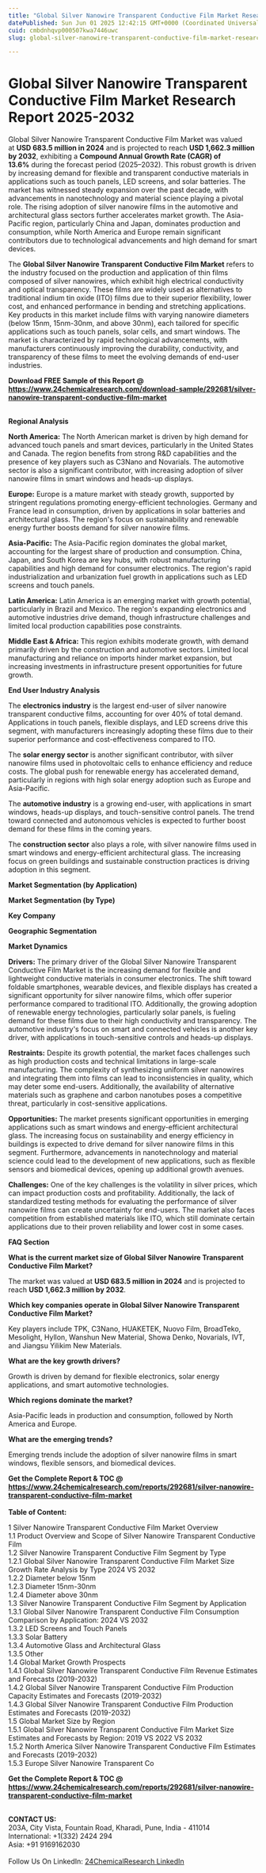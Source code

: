 ```yaml
---
title: "Global Silver Nanowire Transparent Conductive Film Market Research Report 2025-2032"
datePublished: Sun Jun 01 2025 12:42:15 GMT+0000 (Coordinated Universal Time)
cuid: cmbdnhqvp000507kwa7446uwc
slug: global-silver-nanowire-transparent-conductive-film-market-research-report-2025-2032

---
```


# Global Silver Nanowire Transparent Conductive Film Market Research Report 2025-2032

<p>Global Silver Nanowire Transparent Conductive Film Market was valued at <strong>USD 683.5 million in 2024</strong> and is projected to reach <strong>USD 1,662.3 million by 2032</strong>, exhibiting a <strong>Compound Annual Growth Rate (CAGR) of 13.6%</strong> during the forecast period (2025–2032). This robust growth is driven by increasing demand for flexible and transparent conductive materials in applications such as touch panels, LED screens, and solar batteries. The market has witnessed steady expansion over the past decade, with advancements in nanotechnology and material science playing a pivotal role. The rising adoption of silver nanowire films in the automotive and architectural glass sectors further accelerates market growth. The Asia-Pacific region, particularly China and Japan, dominates production and consumption, while North America and Europe remain significant contributors due to technological advancements and high demand for smart devices.</p><p>
</p><p>The <strong>Global Silver Nanowire Transparent Conductive Film Market</strong> refers to the industry focused on the production and application of thin films composed of silver nanowires, which exhibit high electrical conductivity and optical transparency. These films are widely used as alternatives to traditional indium tin oxide (ITO) films due to their superior flexibility, lower cost, and enhanced performance in bending and stretching applications. Key products in this market include films with varying nanowire diameters (below 15nm, 15nm-30nm, and above 30nm), each tailored for specific applications such as touch panels, solar cells, and smart windows. The market is characterized by rapid technological advancements, with manufacturers continuously improving the durability, conductivity, and transparency of these films to meet the evolving demands of end-user industries.</p><div><b>Download FREE Sample of this Report @ 
            <a href="https://www.24chemicalresearch.com/download-sample/292681/silver-nanowire-transparent-conductive-film-market">
            https://www.24chemicalresearch.com/download-sample/292681/silver-nanowire-transparent-conductive-film-market</a></b></div><br><p>
<strong>Regional Analysis</strong></p><p>
</p><p><strong>North America:</strong> The North American market is driven by high demand for advanced touch panels and smart devices, particularly in the United States and Canada. The region benefits from strong R&amp;D capabilities and the presence of key players such as C3Nano and Novarials. The automotive sector is also a significant contributor, with increasing adoption of silver nanowire films in smart windows and heads-up displays.</p><p>
</p><p><strong>Europe:</strong> Europe is a mature market with steady growth, supported by stringent regulations promoting energy-efficient technologies. Germany and France lead in consumption, driven by applications in solar batteries and architectural glass. The region's focus on sustainability and renewable energy further boosts demand for silver nanowire films.</p><p>
</p><p><strong>Asia-Pacific:</strong> The Asia-Pacific region dominates the global market, accounting for the largest share of production and consumption. China, Japan, and South Korea are key hubs, with robust manufacturing capabilities and high demand for consumer electronics. The region's rapid industrialization and urbanization fuel growth in applications such as LED screens and touch panels.</p><p>
</p><p><strong>Latin America:</strong> Latin America is an emerging market with growth potential, particularly in Brazil and Mexico. The region's expanding electronics and automotive industries drive demand, though infrastructure challenges and limited local production capabilities pose constraints.</p><p>
</p><p><strong>Middle East &amp; Africa:</strong> This region exhibits moderate growth, with demand primarily driven by the construction and automotive sectors. Limited local manufacturing and reliance on imports hinder market expansion, but increasing investments in infrastructure present opportunities for future growth.</p><p>
<strong>End User Industry Analysis</strong></p><p>
</p><p>The <strong>electronics industry</strong> is the largest end-user of silver nanowire transparent conductive films, accounting for over 40% of total demand. Applications in touch panels, flexible displays, and LED screens drive this segment, with manufacturers increasingly adopting these films due to their superior performance and cost-effectiveness compared to ITO.</p><p>
</p><p>The <strong>solar energy sector</strong> is another significant contributor, with silver nanowire films used in photovoltaic cells to enhance efficiency and reduce costs. The global push for renewable energy has accelerated demand, particularly in regions with high solar energy adoption such as Europe and Asia-Pacific.</p><p>
</p><p>The <strong>automotive industry</strong> is a growing end-user, with applications in smart windows, heads-up displays, and touch-sensitive control panels. The trend toward connected and autonomous vehicles is expected to further boost demand for these films in the coming years.</p><p>
</p><p>The <strong>construction sector</strong> also plays a role, with silver nanowire films used in smart windows and energy-efficient architectural glass. The increasing focus on green buildings and sustainable construction practices is driving adoption in this segment.</p><p>
<strong>Market Segmentation (by Application)</strong></p><p>
</p><p>
<strong>Market Segmentation (by Type)</strong></p><p>
</p><p>
<strong>Key Company</strong></p><p>
</p><p>
<strong>Geographic Segmentation</strong></p><p>
</p><p>
<strong>Market Dynamics</strong></p><p>
</p><p><strong>Drivers:</strong> The primary driver of the Global Silver Nanowire Transparent Conductive Film Market is the increasing demand for flexible and lightweight conductive materials in consumer electronics. The shift toward foldable smartphones, wearable devices, and flexible displays has created a significant opportunity for silver nanowire films, which offer superior performance compared to traditional ITO. Additionally, the growing adoption of renewable energy technologies, particularly solar panels, is fueling demand for these films due to their high conductivity and transparency. The automotive industry's focus on smart and connected vehicles is another key driver, with applications in touch-sensitive controls and heads-up displays.</p><p>
</p><p><strong>Restraints:</strong> Despite its growth potential, the market faces challenges such as high production costs and technical limitations in large-scale manufacturing. The complexity of synthesizing uniform silver nanowires and integrating them into films can lead to inconsistencies in quality, which may deter some end-users. Additionally, the availability of alternative materials such as graphene and carbon nanotubes poses a competitive threat, particularly in cost-sensitive applications.</p><p>
</p><p><strong>Opportunities:</strong> The market presents significant opportunities in emerging applications such as smart windows and energy-efficient architectural glass. The increasing focus on sustainability and energy efficiency in buildings is expected to drive demand for silver nanowire films in this segment. Furthermore, advancements in nanotechnology and material science could lead to the development of new applications, such as flexible sensors and biomedical devices, opening up additional growth avenues.</p><p>
</p><p><strong>Challenges:</strong> One of the key challenges is the volatility in silver prices, which can impact production costs and profitability. Additionally, the lack of standardized testing methods for evaluating the performance of silver nanowire films can create uncertainty for end-users. The market also faces competition from established materials like ITO, which still dominate certain applications due to their proven reliability and lower cost in some cases.</p><p>
<strong>FAQ Section</strong></p><p>
</p><p><strong>What is the current market size of Global Silver Nanowire Transparent Conductive Film Market?</strong></p><p>
</p><p>The market was valued at <strong>USD 683.5 million in 2024</strong> and is projected to reach <strong>USD 1,662.3 million by 2032</strong>.</p><p>
</p><p><strong>Which key companies operate in Global Silver Nanowire Transparent Conductive Film Market?</strong></p><p>
</p><p>Key players include TPK, C3Nano, HUAKETEK, Nuovo Film, BroadTeko, Mesolight, Hyllon, Wanshun New Material, Showa Denko, Novarials, IVT, and Jiangsu Yilikim New Materials.</p><p>
</p><p><strong>What are the key growth drivers?</strong></p><p>
</p><p>Growth is driven by demand for flexible electronics, solar energy applications, and smart automotive technologies.</p><p>
</p><p><strong>Which regions dominate the market?</strong></p><p>
</p><p>Asia-Pacific leads in production and consumption, followed by North America and Europe.</p><p>
</p><p><strong>What are the emerging trends?</strong></p><p>
</p><p>Emerging trends include the adoption of silver nanowire films in smart windows, flexible sensors, and biomedical devices.</p>

<div><b>Get the Complete Report & TOC @ 
            <a href="https://www.24chemicalresearch.com/reports/292681/silver-nanowire-transparent-conductive-film-market">
            https://www.24chemicalresearch.com/reports/292681/silver-nanowire-transparent-conductive-film-market</a></b></div><br>
            <b>Table of Content:</b><p>1 Silver Nanowire Transparent Conductive Film Market Overview<br />
    1.1 Product Overview and Scope of Silver Nanowire Transparent Conductive Film<br />
    1.2 Silver Nanowire Transparent Conductive Film Segment by Type<br />
        1.2.1 Global Silver Nanowire Transparent Conductive Film Market Size Growth Rate Analysis by Type 2024 VS 2032<br />
        1.2.2 Diameter below 15nm<br />
        1.2.3 Diameter 15nm-30nm<br />
        1.2.4 Diameter above 30nm<br />
    1.3 Silver Nanowire Transparent Conductive Film Segment by Application<br />
        1.3.1 Global Silver Nanowire Transparent Conductive Film Consumption Comparison by Application: 2024 VS 2032<br />
        1.3.2 LED Screens and Touch Panels<br />
        1.3.3 Solar Battery<br />
        1.3.4 Automotive Glass and Architectural Glass<br />
        1.3.5 Other<br />
    1.4 Global Market Growth Prospects<br />
        1.4.1 Global Silver Nanowire Transparent Conductive Film Revenue Estimates and Forecasts (2019-2032)<br />
        1.4.2 Global Silver Nanowire Transparent Conductive Film Production Capacity Estimates and Forecasts (2019-2032)<br />
        1.4.3 Global Silver Nanowire Transparent Conductive Film Production Estimates and Forecasts (2019-2032)<br />
    1.5 Global Market Size by Region<br />
        1.5.1 Global Silver Nanowire Transparent Conductive Film Market Size Estimates and Forecasts by Region: 2019 VS 2022 VS 2032<br />
        1.5.2 North America Silver Nanowire Transparent Conductive Film Estimates and Forecasts (2019-2032)<br />
        1.5.3 Europe Silver Nanowire Transparent Co</p>

<div><b>Get the Complete Report & TOC @ 
            <a href="https://www.24chemicalresearch.com/reports/292681/silver-nanowire-transparent-conductive-film-market">
            https://www.24chemicalresearch.com/reports/292681/silver-nanowire-transparent-conductive-film-market</a></b></div><br>

<b>CONTACT US:</b><br>
            203A, City Vista, Fountain Road, Kharadi, Pune, India - 411014<br>
            International: +1(332) 2424 294<br>
            Asia: +91 9169162030 <br><br>
            Follow Us On LinkedIn: <a href="https://www.linkedin.com/company/24chemicalresearch/">24ChemicalResearch LinkedIn</a>